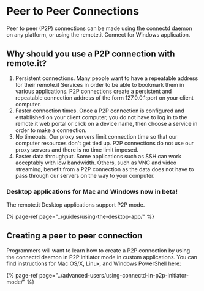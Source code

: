 # Peer to Peer Connections

Peer to peer \(P2P\) connections can be made using the connectd daemon on any platform, or using the remote.it Connect for Windows application. 

## Why should you use a P2P connection with remote.it?

1. Persistent connections.  Many people want to have a repeatable address for their remote.it Services in order to be able to bookmark them in various applications.  P2P connections create a persistent and repeatable connection address of the form 127.0.0.1:port on your client computer.
2. Faster connection times.  Once a P2P connection is configured and established on your client computer, you do not have to log in to the remote.it web portal or click on a device name, then choose a service in order to make a connection.
3. No timeouts.  Our proxy servers limit connection time so that our computer resources don't get tied up.  P2P connections do not use our proxy servers and there is no time limit imposed.
4. Faster data throughput.  Some applications such as SSH can work acceptably with low bandwidth.  Others, such as VNC and video streaming, benefit from a P2P connection as the data does not have to pass through our servers on the way to your computer.

### Desktop applications for Mac and Windows now in beta!

The remote.it Desktop applications support P2P mode.

{% page-ref page="../guides/using-the-desktop-app/" %}

## Creating a peer to peer connection

Programmers will want to learn how to create a P2P connection by using the connectd daemon in P2P initiator mode in custom applications.  You can find instructions for Mac OS/X, Linux, and Windows PowerShell here:

{% page-ref page="../advanced-users/using-connectd-in-p2p-initiator-mode/" %}

